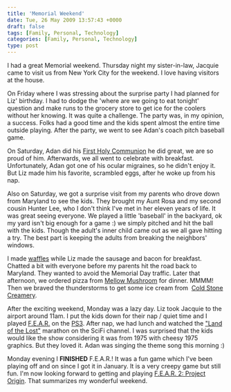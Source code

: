 ```yaml
---
title: 'Memorial Weekend'
date: Tue, 26 May 2009 13:57:43 +0000
draft: false
tags: [Family, Personal, Technology]
categories: [Family, Personal, Technology]
type: post
---
```


I had a great Memorial weekend. Thursday night my sister-in-law, Jacquie came to visit us from New York City for the weekend. I love having visitors at the house.

On Friday where I was stressing about the surprise party I had planned for Liz' birthday. I had to dodge the 'where are we going to eat tonight' question and make runs to the grocery store to get ice for the coolers without her knowing. It was quite a challenge. The party was, in my opinion, a success. Folks had a good time and the kids spent almost the entire time outside playing. After the party, we went to see Adan's coach pitch baseball game.

On Saturday, Adan did his [First Holy Communion](http://en.wikipedia.org/wiki/First_Communion) he did great, we are so proud of him. Afterwards, we all went to celebrate with breakfast. Unfortunately, Adan got one of his ocular migraines, so he didn't enjoy it. But Liz made him his favorite, scrambled eggs, after he woke up from his nap.

Also on Saturday, we got a surprise visit from my parents who drove down from Maryland to see the kids. They brought my Aunt Rosa and my second cousin Hunter Lee, who I don't think I've met in her eleven years of life. It was great seeing everyone. We played a little 'baseball' in the backyard, ok my yard isn't big enough for a game :) we simply pitched and hit the ball with the kids. Though the adult's inner child came out as we all gave hitting a try. The best part is keeping the adults from breaking the neighbors' windows.

I made [waffles](http://www.foodnetwork.com/recipes/alton-brown/basic-waffle-recipe/index.html) while Liz made the sausage and bacon for breakfast. Chatted a bit with everyone before my parents hit the road back to Maryland. They wanted to avoid the Memorial Day traffic. Later that afternoon, we ordered pizza from [Mellow Mushroom](http://www.mellowmushroom.com/) for dinner. MMMM! Then we braved the thunderstorms to get some ice cream from  [Cold Stone Creamery](http://www.coldstonecreamery.com/).

After the exciting weekend, Monday was a lazy day. Liz took Jacquie to the airport around 11am. I put the kids down for their nap / quiet time and I played [F.E.A.R.](http://ps3.ign.com/objects/848/848829.html) on the [PS3](http://www.us.playstation.com/ps3). After nap, we had lunch and watched the ["Land of the Lost"](http://www.imdb.com/title/tt0071005/) marathon on the SciFi channel. I was surprised that the kids would like the show considering it was from 1975 with cheesy 1975 graphics. But they loved it. Adan was singing the theme song this morning :)

Monday evening I **FINISHED** F.E.A.R.! It was a fun game which I've been playing off and on since I got it in January. It is a very creepy game but still fun. I'm now looking forward to getting and playing [F.E.A.R. 2: Project Origin](http://ps3.ign.com/objects/812/812588.html). That summarizes my wonderful weekend.